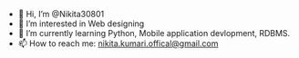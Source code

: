 - 👋 Hi, I’m @Nikita30801
- 👀 I’m interested in Web designing
- 🌱 I’m currently learning Python, Mobile application devlopment, RDBMS.
- 📫 How to reach me: nikita.kumari.offical@gmail.com
